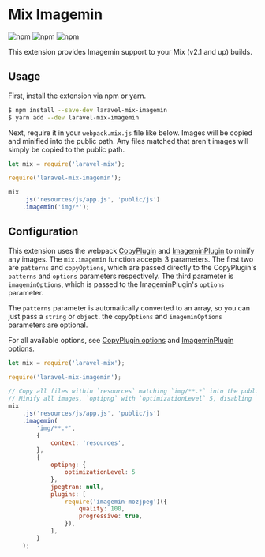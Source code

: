 # Mix Imagemin

![npm](https://img.shields.io/npm/dt/laravel-mix-imagemin.svg)
![npm](https://img.shields.io/npm/v/laravel-mix-imagemin.svg)
![npm](https://img.shields.io/npm/l/laravel-mix-imagemin.svg?color=%23458778)

This extension provides Imagemin support to your Mix (v2.1 and up) builds.

## Usage

First, install the extension via npm or yarn.

```bash
$ npm install --save-dev laravel-mix-imagemin
$ yarn add --dev laravel-mix-imagemin
```

Next, require it in your `webpack.mix.js` file like below. Images will be copied and minified into the public path. Any files matched that aren't images will simply be copied to the public path.

```js
let mix = require('laravel-mix');

require('laravel-mix-imagemin');

mix
    .js('resources/js/app.js', 'public/js')
    .imagemin('img/*');
```

## Configuration

This extension uses the webpack [CopyPlugin](https://github.com/webpack-contrib/copy-webpack-plugin) and [ImageminPlugin](https://github.com/Klathmon/imagemin-webpack-plugin) to minify any images. The `mix.imagemin` function accepts 3 parameters. The first two are `patterns` and `copyOptions`, which are passed directly to the CopyPlugin's `patterns` and `options` parameters respectively. The third parameter is `imageminOptions`, which is passed to the ImageminPlugin's `options` parameter.

The `patterns` parameter is automatically converted to an array, so you can just pass a `string` or `object`. the `copyOptions` and `imageminOptions` parameters are optional.

For all available options, see [CopyPlugin options](https://github.com/webpack-contrib/copy-webpack-plugin#options) and [ImageminPlugin options](https://github.com/Klathmon/imagemin-webpack-plugin#api).

```js
let mix = require('laravel-mix');

require('laravel-mix-imagemin');

// Copy all files within `resources` matching `img/**.*` into the public path, preserving the file tree.
// Minify all images, `optipng` with `optimizationLevel` 5, disabling `jpegtran`, and adding `mozjpeg`.
mix
    .js('resources/js/app.js', 'public/js')
    .imagemin(
        'img/**.*',
        {
            context: 'resources',
        },
        {
            optipng: {
                optimizationLevel: 5
            },
            jpegtran: null,
            plugins: [
                require('imagemin-mozjpeg')({
                    quality: 100,
                    progressive: true,
                }),
            ],
        }
    );
```
